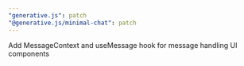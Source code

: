 ```yaml
---
"generative.js": patch
"@generative.js/minimal-chat": patch
---
```


Add MessageContext and useMessage hook for message handling UI components
